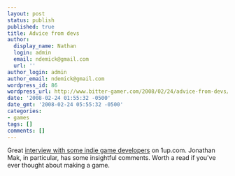 ```yaml
---
layout: post
status: publish
published: true
title: Advice from devs
author:
  display_name: Nathan
  login: admin
  email: ndemick@gmail.com
  url: ''
author_login: admin
author_email: ndemick@gmail.com
wordpress_id: 86
wordpress_url: http://www.bitter-gamer.com/2008/02/24/advice-from-devs/
date: '2008-02-24 01:55:32 -0500'
date_gmt: '2008-02-24 05:55:32 -0500'
categories:
- games
tags: []
comments: []
---
```

<p>Great <a href="http://www.1up.com/do/feature?cId=3166380" title="interview with some indie game developers">interview with some indie game developers</a> on 1up.com. Jonathan Mak, in particular, has some insightful comments. Worth a read if you've ever thought about making a game.</p>
